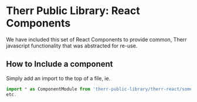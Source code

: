 # Therr Public Library: React Components
We have included this set of React Components to provide common, Therr javascript functionality that was abstracted for re-use.

## How to Include a component
Simply add an import to the top of a file, ie.
```javascript
import * as ComponentModule from 'therr-public-library/therr-react/some-component';
etc.
```
